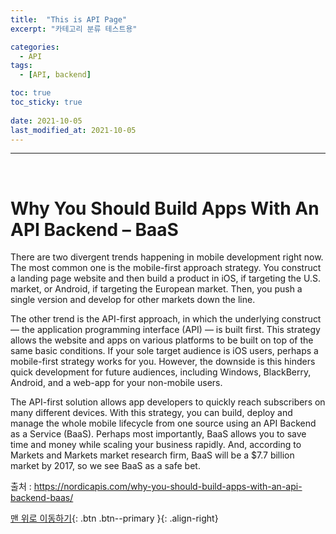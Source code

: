 ```yaml
---
title:  "This is API Page" 
excerpt: "카테고리 분류 테스트용"

categories:
  - API
tags:
  - [API, backend]

toc: true
toc_sticky: true
 
date: 2021-10-05
last_modified_at: 2021-10-05
---
```




---
<br>

# Why You Should Build Apps With An API Backend – BaaS

There are two divergent trends happening in mobile development right now. The most common one is the mobile-first approach strategy. You construct a landing page website and then build a product in iOS, if targeting the U.S. market, or Android, if targeting the European market. Then, you push a single version and develop for other markets down the line.

The other trend is the API-first approach, in which the underlying construct — the application programming interface (API) — is built first. This strategy allows the website and apps on various platforms to be built on top of the same basic conditions. If your sole target audience is iOS users, perhaps a mobile-first strategy works for you. However, the downside is this hinders quick development for future audiences, including Windows, BlackBerry, Android, and a web-app for your non-mobile users.

The API-first solution allows app developers to quickly reach subscribers on many different devices. With this strategy, you can build, deploy and manage the whole mobile lifecycle from one source using an API Backend as a Service (BaaS). Perhaps most importantly, BaaS allows you to save time and money while scaling your business rapidly. And, according to Markets and Markets market research firm, BaaS will be a $7.7 billion market by 2017, so we see BaaS as a safe bet.
<br>



출처 : https://nordicapis.com/why-you-should-build-apps-with-an-api-backend-baas/

[맨 위로 이동하기](#){: .btn .btn--primary }{: .align-right}